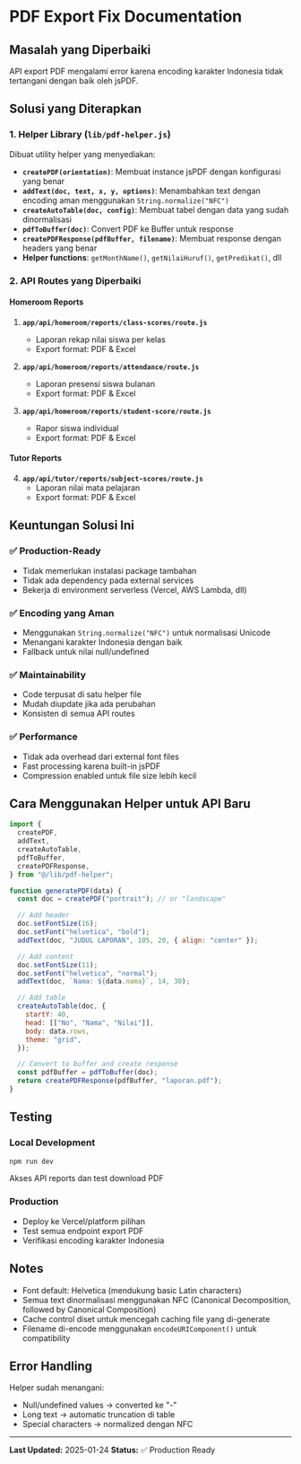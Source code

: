 # PDF Export Fix Documentation

## Masalah yang Diperbaiki
API export PDF mengalami error karena encoding karakter Indonesia tidak tertangani dengan baik oleh jsPDF.

## Solusi yang Diterapkan

### 1. Helper Library (`lib/pdf-helper.js`)
Dibuat utility helper yang menyediakan:
- **`createPDF(orientation)`**: Membuat instance jsPDF dengan konfigurasi yang benar
- **`addText(doc, text, x, y, options)`**: Menambahkan text dengan encoding aman menggunakan `String.normalize("NFC")`
- **`createAutoTable(doc, config)`**: Membuat tabel dengan data yang sudah dinormalisasi
- **`pdfToBuffer(doc)`**: Convert PDF ke Buffer untuk response
- **`createPDFResponse(pdfBuffer, filename)`**: Membuat response dengan headers yang benar
- **Helper functions**: `getMonthName()`, `getNilaiHuruf()`, `getPredikat()`, dll

### 2. API Routes yang Diperbaiki

#### Homeroom Reports
1. **`app/api/homeroom/reports/class-scores/route.js`**
   - Laporan rekap nilai siswa per kelas
   - Export format: PDF & Excel

2. **`app/api/homeroom/reports/attendance/route.js`**
   - Laporan presensi siswa bulanan
   - Export format: PDF & Excel

3. **`app/api/homeroom/reports/student-score/route.js`**
   - Rapor siswa individual
   - Export format: PDF & Excel

#### Tutor Reports
4. **`app/api/tutor/reports/subject-scores/route.js`**
   - Laporan nilai mata pelajaran
   - Export format: PDF & Excel

## Keuntungan Solusi Ini

### ✅ Production-Ready
- Tidak memerlukan instalasi package tambahan
- Tidak ada dependency pada external services
- Bekerja di environment serverless (Vercel, AWS Lambda, dll)

### ✅ Encoding yang Aman
- Menggunakan `String.normalize("NFC")` untuk normalisasi Unicode
- Menangani karakter Indonesia dengan baik
- Fallback untuk nilai null/undefined

### ✅ Maintainability
- Code terpusat di satu helper file
- Mudah diupdate jika ada perubahan
- Konsisten di semua API routes

### ✅ Performance
- Tidak ada overhead dari external font files
- Fast processing karena built-in jsPDF
- Compression enabled untuk file size lebih kecil

## Cara Menggunakan Helper untuk API Baru

```javascript
import {
  createPDF,
  addText,
  createAutoTable,
  pdfToBuffer,
  createPDFResponse,
} from "@/lib/pdf-helper";

function generatePDF(data) {
  const doc = createPDF("portrait"); // or "landscape"

  // Add header
  doc.setFontSize(16);
  doc.setFont("helvetica", "bold");
  addText(doc, "JUDUL LAPORAN", 105, 20, { align: "center" });

  // Add content
  doc.setFontSize(11);
  doc.setFont("helvetica", "normal");
  addText(doc, `Nama: ${data.nama}`, 14, 30);

  // Add table
  createAutoTable(doc, {
    startY: 40,
    head: [["No", "Nama", "Nilai"]],
    body: data.rows,
    theme: "grid",
  });

  // Convert to buffer and create response
  const pdfBuffer = pdfToBuffer(doc);
  return createPDFResponse(pdfBuffer, "laporan.pdf");
}
```

## Testing

### Local Development
```bash
npm run dev
```
Akses API reports dan test download PDF

### Production
- Deploy ke Vercel/platform pilihan
- Test semua endpoint export PDF
- Verifikasi encoding karakter Indonesia

## Notes

- Font default: Helvetica (mendukung basic Latin characters)
- Semua text dinormalisasi menggunakan NFC (Canonical Decomposition, followed by Canonical Composition)
- Cache control diset untuk mencegah caching file yang di-generate
- Filename di-encode menggunakan `encodeURIComponent()` untuk compatibility

## Error Handling

Helper sudah menangani:
- Null/undefined values → converted ke "-"
- Long text → automatic truncation di table
- Special characters → normalized dengan NFC

---

**Last Updated:** 2025-01-24
**Status:** ✅ Production Ready
